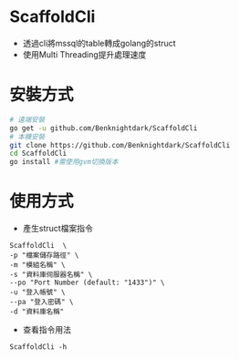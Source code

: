 # ScaffoldCli
- 透過cli將mssql的table轉成golang的struct
- 使用Multi Threading提升處理速度
# 安裝方式 
``` bash
# 遠端安裝
go get -u github.com/Benknightdark/ScaffoldCli
# 本機安裝
git clone https://github.com/Benknightdark/ScaffoldCli
cd ScaffoldCli
go install #需使用gvm切換版本
```
# 使用方式
- 產生struct檔案指令
```
ScaffoldCli  \
-p "檔案儲存路徑" \
-m "模組名稱" \
-s "資料庫伺服器名稱" \
--po "Port Number (default: "1433")" \
-u "登入帳號" \
--pa "登入密碼" \
-d "資料庫名稱" 
```
- 查看指令用法
```
ScaffoldCli -h
```